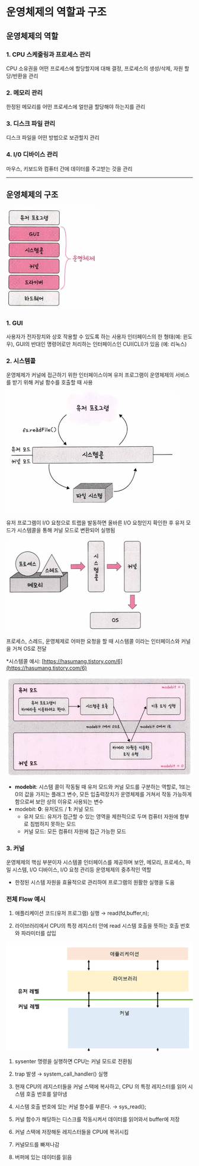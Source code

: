 # 운영체제의 역할과 구조

## 운영체제의 역할

### 1. CPU 스케줄링과 프로세스 관리

CPU 소유권을 어떤 프로세스에 할당할지에 대해 결정, 프로세스의 생성/삭제, 자원 할당/반환을 관리

### 2. 메모리 관리

한정된 메모리를 어떤 프로세스에 얼만큼 할당해야 하는지를 관리

### 3. 디스크 파일 관리

디스크 파일을 어떤 방법으로 보관할지 관리

### 4. I/0 디바이스 관리

마우스, 키보드와 컴퓨터 간에 데이터를 주고받는 것을 관리

---

## 운영체제의 구조

![Untitled](./images/os-2.png)

### 1. GUI

사용자가 전자장치와 상호 작용할 수 있도록 하는 사용자 인터페이스의 한 형태(예: 윈도우), GUI의 반대인 명령어로만 처리하는 인터페이스인 CUI(CLI)가 있음 (예: 리눅스)

### 2. 시스템콜

운영체제가 커널에 접근하기 위한 인터페이스이며 유저 프로그램이 운영체제의 서비스를 받기 위해 커널 함수를 호출할 때 사용

![Untitled](./images/systemcall.png)

유저 프로그램이 I/O 요청으로 트랩을 발동하면 올바른 I/O 요청인지 확인한 후 유저 모드가 시스템콜을 통해 커널 모드로 변환되어 실행됨

![Untitled](./images/systemcall-2.png)

프로세스, 스레드, 운영체제로 어떠한 요청을 할 때 시스템콜 이라는 인터페이스와 커널을 거쳐 OS로 전달

*시스템콜 예시: [https://hasumang.tistory.com/6](https://hasumang.tistory.com/6)

![Untitled](./images/modebit.png)

- **modebit**: 시스템 콜이 작동될 때 유저 모드와 커널 모드를 구분하는 역할로, 1또는 0의 값을 가지는 플래그 변수, 모든 입출력장치가 운영체제를 거쳐서 작동 가능하게함으로써 보안 상의 이유로 사용되는 변수
- modebit: **0**: 유저모드 / **1**: 커널 모드
    - 유저 모드: 유저가 접근할 수 있는 영역을 제한적으로 두며 컴퓨터 자원에 함부로 침범하지 못하는 모드
    - 커널 모드: 모든 컴퓨터 자원에 접근 가능한 모드

### 3. 커널

운영체제의 핵심 부분이자 시스템콜 인터페이스를 제공하며 보안, 메모리, 프로세스, 파일 시스템, I/O 디바이스, I/O 요청 관리등 운영체제의 중추적인 역할

- 한정된 시스템 자원을 효율적으로 관리하여 프로그램의 원활한 실행을 도움

### 전체 Flow 예시

1. 애플리케이션 코드(유저 프로그램) 실행 → read(fd,buffer,n);

1. 라이브러리에서 CPU의 특정 레지스터 안에 read 시스템 호출을 뜻하는 호출 번호와 파라미터를 삽입

![Untitled](./images/os.png)

1. sysenter 명령을 실행하면 CPU는 커널 모드로 전환됨

1. trap 발생 → system_call_handler() 실행

1. 현재 CPU의 레지스터들을 커널 스택에 복사하고, CPU 의 특정 레지스터를 읽어 시스템 호출 번호를 알아냄

1. 시스템 호출 번호에 있는 커널 함수를 부른다. → sys_read();

1. 커널 함수가 해당하는 디스크를 작동시켜서 데이터를 읽어와서 buffer에 저장

1. 커널 스택에 저장해둔 레지스터들을 CPU에 복귀시킴

1. 커널모드를 빠져나감

1. 버퍼에 있는 데이터를 읽음